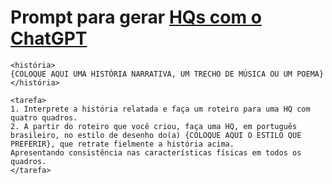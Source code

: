 # Prompt para gerar [HQs com o ChatGPT](https://www.linkedin.com/posts/marioluciofjr_ai-chatgpt-hq-activity-7313546256616710144-HXvk?utm_source=share&utm_medium=member_desktop&rcm=ACoAACHvXJYBKyTyP1ggw536I9ZWCnCwD7LTax0)

```
<história>
{COLOQUE AQUI UMA HISTÓRIA NARRATIVA, UM TRECHO DE MÚSICA OU UM POEMA}
</história>

<tarefa>
1. Interprete a história relatada e faça um roteiro para uma HQ com quatro quadros.
2. A partir do roteiro que você criou, faça uma HQ, em português brasileiro, no estilo de desenho do(a) {COLOQUE AQUI O ESTILO QUE PREFERIR}, que retrate fielmente a história acima.
Apresentando consistência nas características físicas em todos os quadros.
</tarefa>
```

